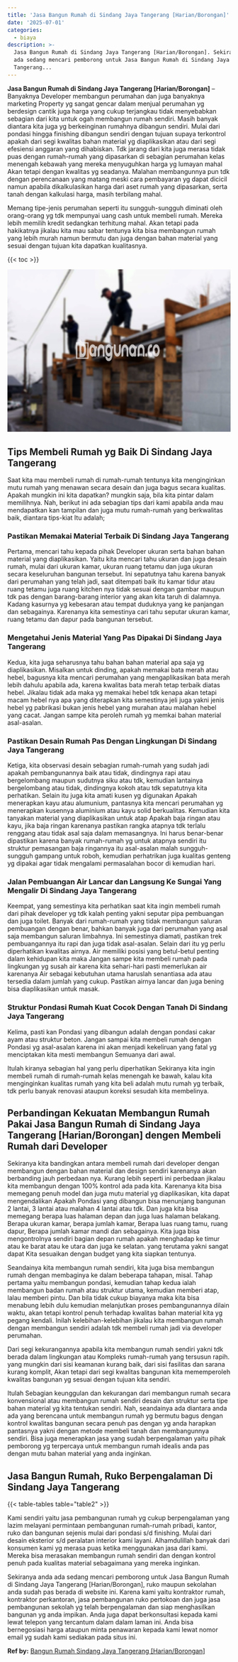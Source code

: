 ```yaml
---
title: 'Jasa Bangun Rumah di Sindang Jaya Tangerang [Harian/Borongan]'
date: '2025-07-01'
categories:
  - biaya
description: >-
  Jasa Bangun Rumah di Sindang Jaya Tangerang [Harian/Borongan]. Sekiranya anda
  ada sedang mencari pemborong untuk Jasa Bangun Rumah di Sindang Jaya
  Tangerang...
---
```


**Jasa Bangun Rumah di Sindang Jaya Tangerang \[Harian/Borongan\]** – Banyaknya Developer membangun perumahan dan juga banyaknya marketing Property yg sangat gencar dalam menjual perumahan yg berdesign cantik juga harga yang cukup terjangkau tidak menyebabkan sebagian dari kita untuk ogah membangun rumah sendiri. Masih banyak diantara kita juga yg berkeinginan rumahnya dibangun sendiri. Mulai dari pondasi hingga finishing dibangun sendiri dengan tujuan supaya terkontrol apakah dari segi kwalitas bahan material yg diaplikasikan atau dari segi efesiensi anggaran yang dihabiskan. Tdk jarang dari kita juga merasa tidak puas dengan rumah-rumah yang dipasarkan di sebagian perumahan kelas menengah kebawah yang mereka menyuguhkan harga yg lumayan mahal Akan tetapi dengan kwalitas yg seadanya. Malahan membangunnya pun tdk dengan perencanaan yang matang meski cara pembayaran yg dapat dicicil namun apabila dikalkulasikan harga dari aset rumah yang dipasarkan, serta tanah dengan kalkulasi harga, masih terbilang mahal.

Memang tipe-jenis perumahan seperti itu sungguh-sungguh diminati oleh orang-orang yg tdk mempunyai uang cash untuk membeli rumah. Mereka lebih memilih kredit sedangkan terhitung mahal. Akan tetapi pada hakikatnya jikalau kita mau sabar tentunya kita bisa membangun rumah yang lebih murah namun bermutu dan juga dengan bahan material yang sesuai dengan tujuan kita dapatkan kualitasnya.

{{< toc >}}

![Jasa Bangun Rumah di Sindang Jaya Tangerang [Harian/Borongan]](/images/borong-bangunan-13.png)

## Tips Membeli Rumah yg Baik Di Sindang Jaya Tangerang

Saat kita mau membeli rumah di rumah-rumah tentunya kita menginginkan mutu rumah yang menawan secara desain dan juga bagus secara kualitas. Apakah mungkin ini kita dapatkan? mungkin saja, bila kita pintar dalam memilihnya. Nah, berikut ini ada sebagian tips dari kami apabila anda mau mendapatkan kan tampilan dan juga mutu rumah-rumah yang berkwalitas baik, diantara tips-kiat Itu adalah;

### Pastikan Memakai Material Terbaik Di Sindang Jaya Tangerang

Pertama, mencari tahu kepada pihak Developer ukuran serta bahan bahan material yang diaplikasikan. Yaitu kita mencari tahu ukuran dan juga desain rumah, mulai dari ukuran kamar, ukuran ruang tetamu dan juga ukuran secara keseluruhan bangunan tersebut. Ini sepatutnya tahu karena banyak dari perumahan yang telah jadi, saat ditempati baik itu kamar tidur atau ruang tetamu juga ruang kitchen nya tidak sesuai dengan gambar maupun tdk pas dengan barang-barang interior yang akan kita taruh di dalamnya. Kadang kasurnya yg kebesaran atau tempat duduknya yang ke panjangan dan sebagainya. Karenanya kita semestinya cari tahu seputar ukuran kamar, ruang tetamu dan dapur pada bangunan tersebut.

### Mengetahui Jenis Material Yang Pas Dipakai Di Sindang Jaya Tangerang

Kedua, kita juga seharusnya tahu bahan bahan material apa saja yg diaplikasikan. Misalkan untuk dinding, apakah memakai bata merah atau hebel, bagusnya kita mencari perumahan yang mengaplikasikan bata merah lebih dahulu apabila ada, karena kwalitas bata merah tetap terbaik diatas hebel. Jikalau tidak ada maka yg memakai hebel tdk kenapa akan tetapi macam hebel nya apa yang diterapkan kita semestinya jeli juga yakni jenis hebel yg pabrikasi bukan jenis hebel yang murahan atau malahan hebel yang cacat. Jangan sampe kita peroleh rumah yg memkai bahan material asal-asalan.

### Pastikan Desain Rumah Pas Dengan Lingkungan Di Sindang Jaya Tangerang

Ketiga, kita observasi desain sebagian rumah-rumah yang sudah jadi apakah pembangunannya baik atau tidak, dindingnya rapi atau bergelombang maupun sudutnya siku atau tdk, kemudian lantainya bergelombang atau tidak, dindingnya kokoh atau tdk sepatutnya kita perhatikan. Selain itu juga kita amati kusen yg digunakan Apakah menerapkan kayu atau alumunium, pantasnya kita mencari perumahan yg menerapkan kusennya aluminium atau kayu solid berkualitas. Kemudian kita tanyakan material yang diaplikasikan untuk atap Apakah baja ringan atau kayu, jika baja ringan karenanya pastikan rangka atapnya tdk terlalu renggang atau tidak asal saja dalam memasangnya. Ini harus benar-benar dipastikan karena banyak rumah-rumah yg untuk atapnya sendiri itu struktur pemasangan baja ringannya itu asal-asalan malah sungguh-sungguh gampang untuk roboh, kemudian perhatrikan juga kualitas genteng yg dipakai agar tidak mengalami permasalahan bocor di kemudian hari.

### Jalan Pembuangan Air Lancar dan Langsung Ke Sungai Yang Mengalir Di Sindang Jaya Tangerang

Keempat, yang semestinya kita perhatikan saat kita ingin membeli rumah dari pihak developer yg tdk kalah penting yakni seputar pipa pembuangan dan juga toilet. Banyak dari rumah-rumah yang tidak membangun saluran pembuangan dengan benar, bahkan banyak juga dari perumahan yang asal saja membangun saluran limbahnya. Ini semestinya diamati, pastikan trek pembuangannya itu rapi dan juga tidak asal-asalan. Selain dari itu yg perlu diperhatikan kwalitas airnya. Air memiliki posisi yang betul-betul penting dalam kehidupan kita maka Jangan sampe kita membeli rumah pada lingkungan yg susah air karena kita sehari-hari pasti memerlukan air karenanya Air sebagai kebutuhan utama haruslah senantiasa ada atau tersedia dalam jumlah yang cukup. Pastikan airnya lancar dan juga bening bisa diaplikasikan untuk masak.

### Struktur Pondasi Rumah Kuat Cocok Dengan Tanah Di Sindang Jaya Tangerang

Kelima, pasti kan Pondasi yang dibangun adalah dengan pondasi cakar ayam atau struktur beton. Jangan sampai kita membeli rumah dengan Pondasi yg asal-asalan karena ini akan menjadi kekeliruan yang fatal yg menciptakan kita mesti membangun Semuanya dari awal.

Itulah kiranya sebagian hal yang perlu diperhatikan Sekiranya kita ingin membeli rumah di rumah-rumah kelas menengah ke bawah, kalau kita menginginkan kualitas rumah yang kita beli adalah mutu rumah yg terbaik, tdk perlu banyak renovasi ataupun koreksi sesudah kita membelinya.

## Perbandingan Kekuatan Membangun Rumah Pakai Jasa Bangun Rumah di Sindang Jaya Tangerang \[Harian/Borongan\] dengen Membeli Rumah dari Developer

Sekiranya kita bandingkan antara membeli rumah dari developer dengan membangun dengan bahan material dan design sendiri karenanya akan berbanding jauh perbedaan nya. Kurang lebih seperti ini perbedaan jikalau kita membangun dengan 100% kontrol ada pada kita. Karenanya kita bisa memegang penuh model dan juga mutu material yg diaplikasikan, kita dapat mengendalikan Apakah Pondasi yang dibangun bisa menunjang bangunan 2 lantai, 3 lantai atau malahan 4 lantai atau tdk. Dan juga kita bisa memegang berapa luas halaman depan dan juga luas halaman belakang. Berapa ukuran kamar, berapa jumlah kamar, Berapa luas ruang tamu, ruang dapur, Berapa jumlah kamar mandi dan sebagainya. Kita juga bisa mengontrolnya sendiri bagian depan rumah apakah menghadap ke timur atau ke barat atau ke utara dan juga ke selatan. yang terutama yakni sangat dapat Kita sesuaikan dengan budget yang kita siapkan tentunya.

Seandainya kita membangun rumah sendiri, kita juga bisa membangun rumah dengan membaginya ke dalam beberapa tahapan, misal. Tahap pertama yaitu membangun pondasi, kemudian tahap kedua ialah membangun badan rumah atau struktur utama, kemudian memberi atap, lalau memberi pintu. Dan bila tidak cukup biayanya maka kita bisa menabung lebih dulu kemudian melanjutkan proses pembangunannya dilain waktu, akan tetapi kontrol penuh terhadap kwalitas bahan material kita yg pegang kendali. Inilah kelebihan-kelebihan jikalau kita membangun rumah dengan membangun sendiri adalah tdk membeli rumah jadi via developer perumahan.

Dari segi kekurangannya apabila kita membangun rumah sendiri yakni tdk berada dalam lingkungan atau Kompleks rumah-rumah yang tersusun rapih. yang mungkin dari sisi keamanan kurang baik, dari sisi fasilitas dan sarana kurang komplit, Akan tetapi dari segi kwalitas bangunan kita mememperoleh kwalitas bangunan yg sesuai dengan tujuan kita sendiri.

Itulah Sebagian keunggulan dan kekurangan dari membangun rumah secara konvensional atau membangun rumah sendiri desain dan struktur serta tipe bahan material yg kita tentukan sendiri. Nah, seandainya ada diantara anda ada yang berencana untuk membangun rumah yg bermutu bagus dengan kontrol kwalitas bangunan secara penuh pas dengan yg anda harapkan pantasnya yakni dengan metode membeli tanah dan membangunnya sendiri. Bisa juga menerapkan jasa yang sudah berpengalaman yaitu pihak pemborong yg terpercaya untuk membangun rumah idealis anda pas dengan mutu bahan material yang anda inginkan.

## Jasa Bangun Rumah, Ruko Berpengalaman Di Sindang Jaya Tangerang

{{< table-tables table="table2" >}}

Kami sendiri yaitu jasa pembangunan rumah yg cukup berpengalaman yang lazim melayani permintaan pembangunan rumah-rumah pribadi, kantor, ruko dan bangunan sejenis mulai dari pondasi s/d finishing. Mulai dari desain eksterior s/d peralatan interior kami layani. Alhamdulillah banyak dari konsumen kami yg merasa puas ketika menggunakan jasa dari kami. Mereka bisa merasakan membangun rumah sendiri dan dengan kontrol penuh pada kualitas material sebagaimana yang mereka inginkan.

Sekiranya anda ada sedang mencari pemborong untuk Jasa Bangun Rumah di Sindang Jaya Tangerang \[Harian/Borongan\], ruko maupun sekolahan anda sudah pas berada di website ini. Karena kami yaitu kontraktor rumah, kontraktor perkantoran, jasa pembangunan ruko pertokoan dan juga jasa pembangunan sekolah yg telah berpengalaman dan siap menghasilkan bangunan yg anda impikan. Anda juga dapat berkonsultasi kepada kami lewat telepon yang tercantum dalam dalam laman ini. Anda bisa bernegosiasi harga ataupun minta penawaran kepada kami lewat nomor email yg sudah kami sediakan pada situs ini.

**Ref by:** [Bangun Rumah Sindang Jaya Tangerang [Harian/Borongan]](https://id.wikipedia.org/wiki/Bangun)
